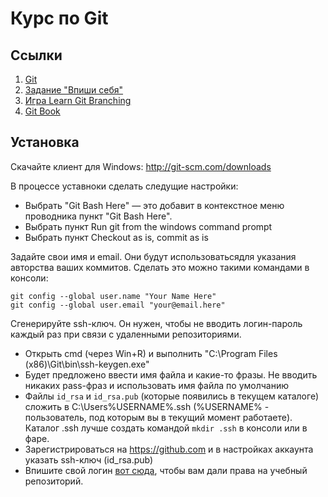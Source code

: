Курс по Git
====


Ссылки
---

1. [Git](http://git-scm.com/)
1. [Задание "Впиши себя"](https://github.com/trurl123/test)
1. [Игра Learn Git Branching](http://pcottle.github.io/learnGitBranching/)
1. [Git Book](http://git-scm.com/book)

Установка
---

Скачайте клиент для Windows: http://git-scm.com/downloads

В процессе уставноки сделать следущие настройки:
  * Выбрать "Git Bash Here" — это добавит в контекстное меню проводника пункт "Git Bash Here".
  * Выбрать пункт Run git from the windows command prompt
  * Выбрать пункт Checkout as is, commit as is

Задайте свои имя и email. Они будут использоватьсядля указания авторства ваших коммитов.
Сделать это можно такими командами в консоли:
```
git config --global user.name "Your Name Here"
git config --global user.email "your@email.here"
```

Сгенерируйте ssh-ключ. Он нужен, чтобы не вводить логин-пароль каждый раз при связи с удаленными репозиториями.
  * Открыть cmd (через Win+R) и выполнить "C:\Program Files (x86)\Git\bin\ssh-keygen.exe"
  * Будет предложено ввести имя файла и какие-то фразы. 
        Не вводить никаких pass-фраз и использовать имя файла по умолчанию
  * Файлы `id_rsa` и `id_rsa.pub` (которые появились в текущем каталоге) сложить в C:\Users\%USERNAME%\.ssh 
(%USERNAME% - пользователь, под которым вы в текущий момент работаете). 
Каталог .ssh лучше создать командой `mkdir .ssh` в консоли или в фаре.
  * Зарегистрироваться на https://github.com и в настройках аккаунта указать ssh-ключ (id_rsa.pub)
  * Впишите свой логин [вот сюда](https://docs.google.com/document/d/1fVPBoMI2lxMVjE3NfOyoFSTqj5nZcBDypsd6SNTn3VU/edit), 
чтобы вам дали права на учебный репозиторий.


